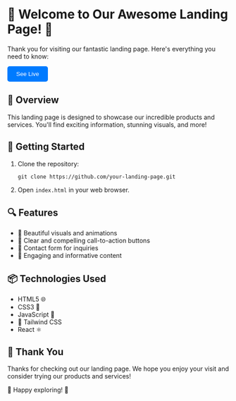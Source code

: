  <h1>👋 Welcome to Our Awesome Landing Page! 👏</h1>

   <p>Thank you for visiting our fantastic landing page. Here's everything you need to know:</p>
    <a href="https://your-landing-page-url.com" target="_blank">
        <button style="background-color: #007bff; color: white; border: none; padding: 10px 20px; border-radius: 5px; cursor: pointer;">
            See Live
        </button>
    </a>

  <h2>📜 Overview</h2>
    <p>This landing page is designed to showcase our incredible products and services. You'll find exciting information, stunning visuals, and more!</p>

  <h2>🚀 Getting Started</h2>
    <ol>
        <li>Clone the repository:</li>
        <pre><code>git clone https://github.com/your-landing-page.git</code></pre>
        <li>Open <code>index.html</code> in your web browser.</li>
    </ol>

   <h2>🔍 Features</h2>
    <ul>
        <li>🎨 Beautiful visuals and animations</li>
        <li>📢 Clear and compelling call-to-action buttons</li>
        <li>📧 Contact form for inquiries</li>
        <li>💬 Engaging and informative content</li>
    </ul>

   <h2>📦 Technologies Used</h2>
    <ul>
        <li>HTML5 🌐</li>
        <li>CSS3 🎨</li>
        <li>JavaScript 🚀</li>
        <li>💅 Tailwind CSS</li>
        <li>React ⚛️</li>
    </ul>



   <h2>🙏 Thank You</h2>
    <p>Thanks for checking out our landing page. We hope you enjoy your visit and consider trying our products and services!</p>

  <p>🌟 Happy exploring! 🚀</p>
